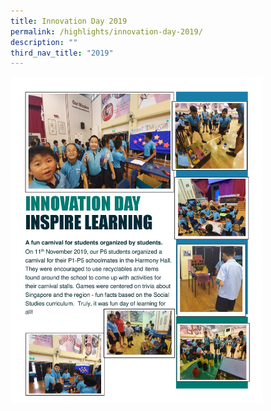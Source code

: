 ```yaml
---
title: Innovation Day 2019
permalink: /highlights/innovation-day-2019/
description: ""
third_nav_title: "2019"
---
```

<img src="/images/Innovation%20Day%202019-page-001.jpg" style="width:80%"/>